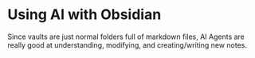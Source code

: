 # Using AI with Obsidian

Since vaults are just normal folders full of markdown files, AI Agents are really good at understanding, modifying, and creating/writing new notes.


